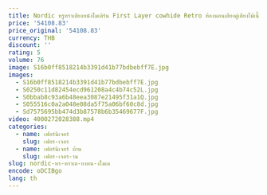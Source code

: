 ```yaml
---
title: Nordic หรูหราเตียงหนังโมเดิร์น First Layer cowhide Retro ห้องนอนเตียงคู่เตียงไม้เนื้อแข็ง Z
price: '54108.83'
price_original: '54108.83'
currency: THB
discount: ''
rating: 5
volume: 76
image: S16b0ff8518214b3391d41b77bdbebff7E.jpg
images:
  - S16b0ff8518214b3391d41b77bdbebff7E.jpg
  - S0250c11d82454ecd961208a4c4b74c52L.jpg
  - S0bbab8c93a6b48eea3087e21495f31a1Q.jpg
  - S055516c0a2a048e08da5f75a06bf60c8d.jpg
  - Sd7575695bb474d3b87578b6b35469677F.jpg
video: 4000272028388.mp4
categories:
  - name: เฟอร์นิเจอร์
    slug: เฟอร-เจอร
  - name: เฟอร์นิเจอร์ บ้าน
    slug: เฟอร-เจอร-าน
slug: nordic-หร-หราเต-ยงหน-งโมเด
encode: oDCIBgo
lang: th
---
```

  